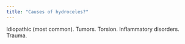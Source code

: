 ```yaml
---
title: "Causes of hydroceles?"
---
```

Idiopathic (most common). Tumors. Torsion. Inflammatory disorders. Trauma.

